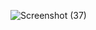 ![Screenshot (37)](https://user-images.githubusercontent.com/102612221/172490902-c0942e5b-2b0e-42f8-ba9b-d8de4220d6ab.png)
